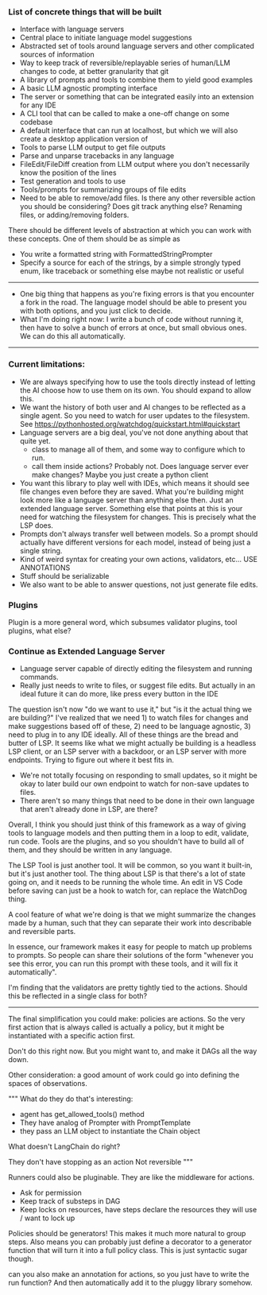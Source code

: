 ### List of concrete things that will be built

- Interface with language servers
- Central place to initiate language model suggestions
- Abstracted set of tools around language servers and other complicated sources of information
- Way to keep track of reversible/replayable series of human/LLM changes to code, at better granularity that git
- A library of prompts and tools to combine them to yield good examples
- A basic LLM agnostic prompting interface
- The server or something that can be integrated easily into an extension for any IDE
- A CLI tool that can be called to make a one-off change on some codebase
- A default interface that can run at localhost, but which we will also create a desktop application version of
- Tools to parse LLM output to get file outputs
- Parse and unparse tracebacks in any language
- FileEdit/FileDiff creation from LLM output where you don't necessarily know the position of the lines
- Test generation and tools to use
- Tools/prompts for summarizing groups of file edits
- Need to be able to remove/add files. Is there any other reversible action you should be considering? Does git track anything else? Renaming files, or adding/removing folders.

There should be different levels of abstraction at which you can work with these concepts. One of them should be as simple as

- You write a formatted string with FormattedStringPrompter
- Specify a source for each of the strings, by a simple strongly typed enum, like traceback or something else
  maybe not realistic or useful

---

- One big thing that happens as you're fixing errors is that you encounter a fork in the road. The language model should be able to present you with both options, and you just click to decide.
- What I'm doing right now: I write a bunch of code without running it, then have to solve a bunch of errors at once, but small obvious ones. We can do this all automatically.

---

### Current limitations:

- We are always specifying how to use the tools directly instead of letting the AI choose how to use them on its own. You should expand to allow this.
- We want the history of both user and AI changes to be reflected as a single agent. So you need to watch for user updates to the filesystem. See https://pythonhosted.org/watchdog/quickstart.html#quickstart
- Language servers are a big deal, you've not done anything about that quite yet.
  - class to manage all of them, and some way to configure which to run.
  - call them inside actions? Probably not. Does language server ever make changes? Maybe you just create a python client
- You want this library to play well with IDEs, which means it should see file changes even before they are saved. What you're building might look more like a language server than anything else then. Just an extended language server. Something else that points at this is your need for watching the filesystem for changes. This is precisely what the LSP does.
- Prompts don't always transfer well between models. So a prompt should actually have different versions for each model, instead of being just a single string.
- Kind of weird syntax for creating your own actions, validators, etc... USE ANNOTATIONS
- Stuff should be serializable
- We also want to be able to answer questions, not just generate file edits.

### Plugins

Plugin is a more general word, which subsumes validator plugins, tool plugins, what else?

### Continue as Extended Language Server

- Language server capable of directly editing the filesystem and running commands.
- Really just needs to write to files, or suggest file edits. But actually in an ideal future it can do more, like press every button in the IDE

The question isn't now "do we want to use it," but "is it the actual thing we are building?" I've realized that we need 1) to watch files for changes and make suggestions based off of these, 2) need to be language agnostic, 3) need to plug in to any IDE ideally. All of these things are the bread and butter of LSP. It seems like what we might actually be building is a headless LSP client, or an LSP server with a backdoor, or an LSP server with more endpoints. Trying to figure out where it best fits in.

- We're not totally focusing on responding to small updates, so it might be okay to later build our own endpoint to watch for non-save updates to files.
- There aren't so many things that need to be done in their own language that aren't already done in LSP, are there?

Overall, I think you should just think of this framework as a way of giving tools to language models and then putting them in a loop to edit, validate, run code. Tools are the plugins, and so you shouldn't have to build all of them, and they should be written in any language.

The LSP Tool is just another tool. It will be common, so you want it built-in, but it's just another tool.
The thing about LSP is that there's a lot of state going on, and it needs to be running the whole time.
An edit in VS Code before saving can just be a hook to watch for, can replace the WatchDog thing.

A cool feature of what we're doing is that we might summarize the changes made by a human, such that they can separate their work into describable and reversible parts.

In essence, our framework makes it easy for people to match up problems to prompts. So people can share their solutions of the form "whenever you see this error, you can run this prompt with these tools, and it will fix it automatically".

I'm finding that the validators are pretty tightly tied to the actions. Should this be reflected in a single class for both?

---

The final simplification you could make: policies are actions. So the very first action that is always called is actually a policy, but it might be instantiated with a specific action first.

Don't do this right now. But you might want to, and make it DAGs all the way down.

Other consideration: a good amount of work could go into defining the spaces of observations.

"""
What do they do that's interesting:

- agent has get_allowed_tools() method
- They have analog of Prompter with PromptTemplate
- they pass an LLM object to instantiate the Chain object

What doesn't LangChain do right?

They don't have stopping as an action
Not reversible
"""

Runners could also be pluginable. They are like the middleware for actions.

- Ask for permission
- Keep track of substeps in DAG
- Keep locks on resources, have steps declare the resources they will use / want to lock up

Policies should be generators! This makes it much more natural to group steps. Also means you can probably just define a decorator to a generator function that will turn it into a full policy class.
This is just syntactic sugar though.

can you also make an annotation for actions, so you just have to write the run function? And then automatically add it to the pluggy library somehow.
